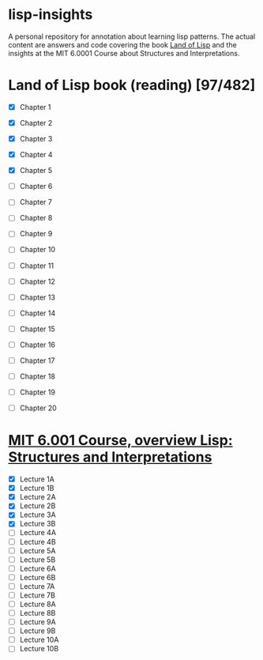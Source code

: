 # lisp-insights
A personal repository for annotation about learning lisp patterns.
The actual content are answers and code covering the book [Land of Lisp](http://www.landoflisp.com) and the insights at the MIT 6.0001 Course about Structures and Interpretations.

# Land of Lisp book (reading) [97/482]

 - [X] Chapter 1
 - [X] Chapter 2
 - [X] Chapter 3
 - [X] Chapter 4
 - [X] Chapter 5
 - [ ] Chapter 6
 - [ ] Chapter 7
 - [ ] Chapter 8
 - [ ] Chapter 9
 - [ ] Chapter 10
 - [ ] Chapter 11
 - [ ] Chapter 12
 - [ ] Chapter 13
 - [ ] Chapter 14
 - [ ] Chapter 15
 - [ ] Chapter 16
 - [ ] Chapter 17
 - [ ] Chapter 18
 - [ ] Chapter 19
 - [ ] Chapter 20


# [MIT 6.001 Course, overview Lisp: Structures and Interpretations](https://www.youtube.com/watch?v=2Op3QLzMgSY&list=PLE18841CABEA24090)

 - [X] Lecture 1A 
 - [X] Lecture 1B
 - [X] Lecture 2A 
 - [X] Lecture 2B
 - [X] Lecture 3A 
 - [X] Lecture 3B
 - [ ] Lecture 4A 
 - [ ] Lecture 4B
 - [ ] Lecture 5A 
 - [ ] Lecture 5B
 - [ ] Lecture 6A 
 - [ ] Lecture 6B
 - [ ] Lecture 7A 
 - [ ] Lecture 7B
 - [ ] Lecture 8A 
 - [ ] Lecture 8B
 - [ ] Lecture 9A 
 - [ ] Lecture 9B
 - [ ] Lecture 10A
 - [ ] Lecture 10B
